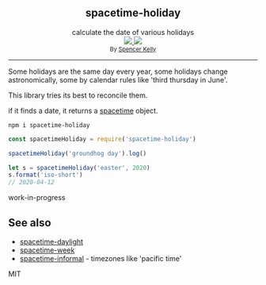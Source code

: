 <div align="center">
  <div>
    <h2>spacetime-holiday</h2>
  </div>
  <div>
    calculate the date of various holidays
  </div>
  <a href="https://npmjs.org/package/spacetime-week">
    <img src="https://img.shields.io/npm/v/spacetime-holday.svg?style=flat-square" />
  </a>
  <a href="https://unpkg.com/spacetime/builds/spacetime-holday.min.js">
    <img src="https://badge-size.herokuapp.com/spencermountain/spacetime-holday/master/builds/spacetime-holday.min.js" />
  </a>
  <div>
    <sup>
      By <a href="https://github.com/spencermountain">Spencer Kelly</a>
    </sup>
  </div>
  <hr/>
</div>

Some holidays are the same day every year, some holidays change astronomically, some by calendar rules like 'third thursday in June'.

This library tries its best to reconcile them.

if it finds a date, it returns a [spacetime](https://github.com/spencermountain/spacetime) object.

`npm i spacetime-holiday`

```js
const spacetimeHoliday = require('spacetime-holiday')

spacetimeHoliday('groundhog day').log()

let s = spacetimeHoliday('easter', 2020)
s.format('iso-short')
// 2020-04-12

```

work-in-progress

## See also

- [spacetime-daylight](https://github.com/spencermountain/spacetime-daylight)
- [spacetime-week](https://github.com/spencermountain/spacetime-week)
- [spacetime-informal](https://github.com/spencermountain/spacetime-informal) - timezones like 'pacific time'

MIT
